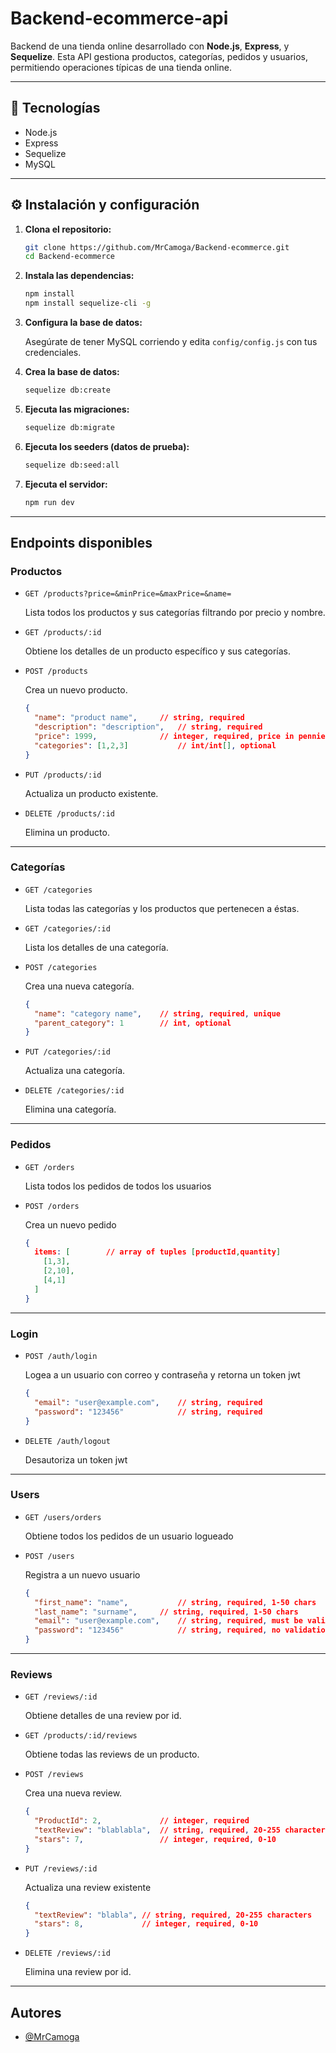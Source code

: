 # Backend-ecommerce-api

Backend de una tienda online desarrollado con **Node.js**, **Express**, y **Sequelize**. Esta API gestiona productos, categorías, pedidos y usuarios, permitiendo operaciones típicas de una tienda online.

---

## 🚀 Tecnologías

- Node.js
- Express
- Sequelize
- MySQL

---

## ⚙️ Instalación y configuración

1. **Clona el repositorio:**

   ```bash
   git clone https://github.com/MrCamoga/Backend-ecommerce.git
   cd Backend-ecommerce
   ```

2. **Instala las dependencias:**

   ```bash
   npm install
   npm install sequelize-cli -g
   ```

3. **Configura la base de datos:**

   Asegúrate de tener MySQL corriendo y edita `config/config.js` con tus credenciales.

4. **Crea la base de datos:**

   ```bash
   sequelize db:create
   ```

5. **Ejecuta las migraciones:**

   ```bash
   sequelize db:migrate
   ```

6. **Ejecuta los seeders (datos de prueba):**

   ```bash
   sequelize db:seed:all
   ```

7. **Ejecuta el servidor:**

   ```bash
   npm run dev
   ```

---

## Endpoints disponibles

### Productos

- `GET /products?price=&minPrice=&maxPrice=&name=`

  Lista todos los productos y sus categorías filtrando por precio y nombre.

- `GET /products/:id`

  Obtiene los detalles de un producto específico y sus categorías.

- `POST /products`

  Crea un nuevo producto.
  ```json
  {
    "name": "product name",		// string, required
    "description": "description",	// string, required
    "price": 1999,				// integer, required, price in pennies
    "categories": [1,2,3]			// int/int[], optional
  }
  ```

- `PUT /products/:id`

  Actualiza un producto existente.

- `DELETE /products/:id`

  Elimina un producto.

---

### Categorías

- `GET /categories`

  Lista todas las categorías y los productos que pertenecen a éstas.

- `GET /categories/:id`

  Lista los detalles de una categoría.

- `POST /categories`

  Crea una nueva categoría.
  ```json
  {
    "name": "category name",	// string, required, unique
    "parent_category": 1		// int, optional
  }
  ```

- `PUT /categories/:id`

  Actualiza una categoría.

- `DELETE /categories/:id`

  Elimina una categoría.

---

### Pedidos

- `GET /orders`

  Lista todos los pedidos de todos los usuarios

- `POST /orders`

  Crea un nuevo pedido
  ```json
  {
    items: [		// array of tuples [productId,quantity]
      [1,3],
      [2,10],
      [4,1]
    ]
  }
  ```
---

### Login

- `POST /auth/login`

  Logea a un usuario con correo y contraseña y retorna un token jwt
  ```json
  {
    "email": "user@example.com",	// string, required
    "password": "123456"			// string, required
  }
  ```

- `DELETE /auth/logout`

  Desautoriza un token jwt

---

### Users

- `GET /users/orders`

  Obtiene todos los pedidos de un usuario logueado

- `POST /users`

  Registra a un nuevo usuario
  ```json
  {
    "first_name": "name",			// string, required, 1-50 chars
    "last_name": "surname",		// string, required, 1-50 chars
    "email": "user@example.com",	// string, required, must be valid email
    "password": "123456"			// string, required, no validation in backend
  }
  ```

---

### Reviews

- `GET /reviews/:id`

  Obtiene detalles de una review por id.

- `GET /products/:id/reviews`

  Obtiene todas las reviews de un producto.

- `POST /reviews`

  Crea una nueva review.
  ```json
  {
    "ProductId": 2,				// integer, required
    "textReview": "blablabla",	// string, required, 20-255 characters
    "stars": 7,					// integer, required, 0-10
  }
  ```

- `PUT /reviews/:id`

  Actualiza una review existente
  ```json
  {
    "textReview": "blabla",	// string, required, 20-255 characters
    "stars": 8,				// integer, required, 0-10
  }
  ```

- `DELETE /reviews/:id`

  Elimina una review por id.

---

## Autores

- [@MrCamoga](https://github.com/MrCamoga)
